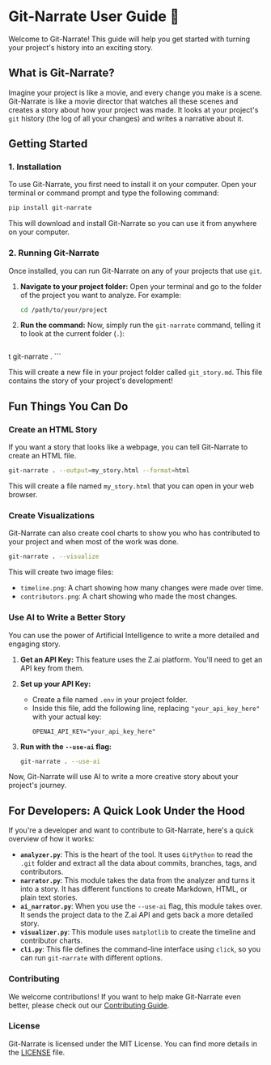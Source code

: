 # Git-Narrate User Guide 📖

Welcome to Git-Narrate! This guide will help you get started with turning your project's history into an exciting story.

## What is Git-Narrate?

Imagine your project is like a movie, and every change you make is a scene. Git-Narrate is like a movie director that watches all these scenes and creates a story about how your project was made. It looks at your project's `git` history (the log of all your changes) and writes a narrative about it.

## Getting Started

### 1. Installation

To use Git-Narrate, you first need to install it on your computer. Open your terminal or command prompt and type the following command:

```bash
pip install git-narrate
```

This will download and install Git-Narrate so you can use it from anywhere on your computer.

### 2. Running Git-Narrate

Once installed, you can run Git-Narrate on any of your projects that use `git`.

1.  **Navigate to your project folder:**
    Open your terminal and go to the folder of the project you want to analyze. For example:
    ```bash
    cd /path/to/your/project
    ```

2.  **Run the command:**
    Now, simply run the `git-narrate` command, telling it to look at the current folder (`.`):
    ```bash
t
    git-narrate .
    ```

This will create a new file in your project folder called `git_story.md`. This file contains the story of your project's development!

## Fun Things You Can Do

### Create an HTML Story

If you want a story that looks like a webpage, you can tell Git-Narrate to create an HTML file.

```bash
git-narrate . --output=my_story.html --format=html
```

This will create a file named `my_story.html` that you can open in your web browser.

### Create Visualizations

Git-Narrate can also create cool charts to show you who has contributed to your project and when most of the work was done.

```bash
git-narrate . --visualize
```

This will create two image files:
*   `timeline.png`: A chart showing how many changes were made over time.
*   `contributors.png`: A chart showing who made the most changes.

### Use AI to Write a Better Story

You can use the power of Artificial Intelligence to write a more detailed and engaging story.

1.  **Get an API Key:**
    This feature uses the Z.ai platform. You'll need to get an API key from them.

2.  **Set up your API Key:**
    *   Create a file named `.env` in your project folder.
    *   Inside this file, add the following line, replacing `"your_api_key_here"` with your actual key:
        ```
        OPENAI_API_KEY="your_api_key_here"
        ```

3.  **Run with the `--use-ai` flag:**
    ```bash
    git-narrate . --use-ai
    ```

Now, Git-Narrate will use AI to write a more creative story about your project's journey.

## For Developers: A Quick Look Under the Hood

If you're a developer and want to contribute to Git-Narrate, here's a quick overview of how it works:

*   **`analyzer.py`**: This is the heart of the tool. It uses `GitPython` to read the `.git` folder and extract all the data about commits, branches, tags, and contributors.
*   **`narrator.py`**: This module takes the data from the analyzer and turns it into a story. It has different functions to create Markdown, HTML, or plain text stories.
*   **`ai_narrator.py`**: When you use the `--use-ai` flag, this module takes over. It sends the project data to the Z.ai API and gets back a more detailed story.
*   **`visualizer.py`**: This module uses `matplotlib` to create the timeline and contributor charts.
*   **`cli.py`**: This file defines the command-line interface using `click`, so you can run `git-narrate` with different options.

### Contributing

We welcome contributions! If you want to help make Git-Narrate even better, please check out our [Contributing Guide](https://github.com/000xs/Git-Narrate/blob/main/CONTRIBUTING.md).

### License

Git-Narrate is licensed under the MIT License. You can find more details in the [LICENSE](https://github.com/000xs/Git-Narrate/blob/main/LICENSE) file.
